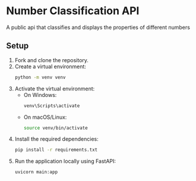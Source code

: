 # Number Classification API

A public api that classifies and displays the properties of different numbers

## Setup

1. Fork and clone the repository.
2. Create a virtual environment:
    ```sh
    python -m venv venv
    ```
3. Activate the virtual environment:
    - On Windows:
      ```sh
      venv\Scripts\activate
      ```
    - On macOS/Linux:
      ```sh
      source venv/bin/activate
      ```
4. Install the required dependencies:
    ```sh
    pip install -r requirements.txt
    ```
5. Run the application locally using FastAPI:
    ```sh
    uvicorn main:app
    ```